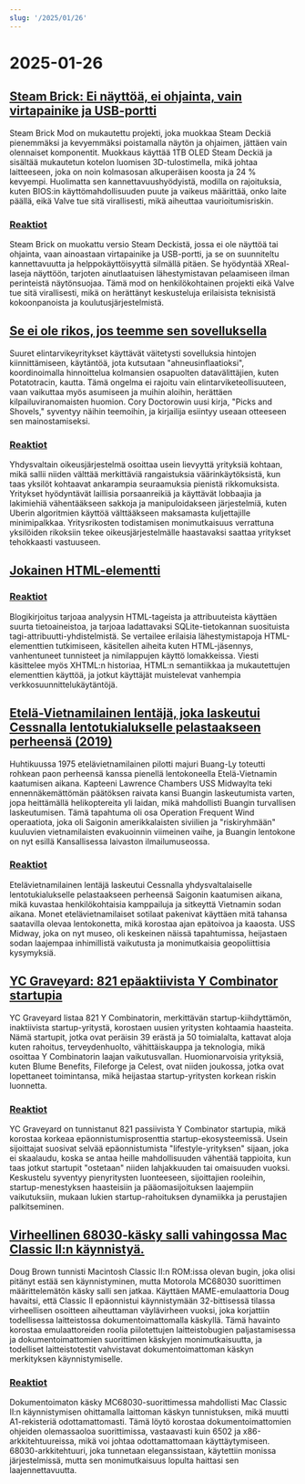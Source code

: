 ```yaml
---
slug: '/2025/01/26'
---
```


# 2025-01-26

## [Steam Brick: Ei näyttöä, ei ohjainta, vain virtapainike ja USB-portti](https://crastinator-pro.github.io/steam-brick/)

Steam Brick Mod on mukautettu projekti, joka muokkaa Steam Deckiä pienemmäksi ja kevyemmäksi poistamalla näytön ja ohjaimen, jättäen vain olennaiset komponentit. Muokkaus käyttää 1TB OLED Steam Deckiä ja sisältää mukautetun kotelon luomisen 3D-tulostimella, mikä johtaa laitteeseen, joka on noin kolmasosan alkuperäisen koosta ja 24 % kevyempi. Huolimatta sen kannettavuushyödyistä, modilla on rajoituksia, kuten BIOS:in käyttömahdollisuuden puute ja vaikeus määrittää, onko laite päällä, eikä Valve tue sitä virallisesti, mikä aiheuttaa vaurioitumisriskin.

### [Reaktiot](https://news.ycombinator.com/item?id=42825441)

Steam Brick on muokattu versio Steam Deckistä, jossa ei ole näyttöä tai ohjainta, vaan ainoastaan virtapainike ja USB-portti, ja se on suunniteltu kannettavuutta ja helppokäyttöisyyttä silmällä pitäen. Se hyödyntää XReal-laseja näyttöön, tarjoten ainutlaatuisen lähestymistavan pelaamiseen ilman perinteistä näytönsuojaa. Tämä mod on henkilökohtainen projekti eikä Valve tue sitä virallisesti, mikä on herättänyt keskusteluja erilaisista teknisistä kokoonpanoista ja koulutusjärjestelmistä.

## [Se ei ole rikos, jos teemme sen sovelluksella](https://pluralistic.net/2025/01/25/potatotrac/#carbo-loading)

Suuret elintarvikeyritykset käyttävät väitetysti sovelluksia hintojen kiinnittämiseen, käytäntöä, jota kutsutaan "ahneusinflaatioksi", koordinoimalla hinnoittelua kolmansien osapuolten datavälittäjien, kuten Potatotracin, kautta. Tämä ongelma ei rajoitu vain elintarviketeollisuuteen, vaan vaikuttaa myös asumiseen ja muihin aloihin, herättäen kilpailuviranomaisten huomion. Cory Doctorowin uusi kirja, "Picks and Shovels," syventyy näihin teemoihin, ja kirjailija esiintyy useaan otteeseen sen mainostamiseksi.

### [Reaktiot](https://news.ycombinator.com/item?id=42830646)

Yhdysvaltain oikeusjärjestelmä osoittaa usein lievyyttä yrityksiä kohtaan, mikä sallii niiden välttää merkittäviä rangaistuksia väärinkäytöksistä, kun taas yksilöt kohtaavat ankarampia seuraamuksia pienistä rikkomuksista. Yritykset hyödyntävät laillisia porsaanreikiä ja käyttävät lobbaajia ja lakimiehiä vähentääkseen sakkoja ja manipuloidakseen järjestelmiä, kuten Uberin algoritmien käyttöä välttääkseen maksamasta kuljettajille minimipalkkaa. Yritysrikosten todistamisen monimutkaisuus verrattuna yksilöiden rikoksiin tekee oikeusjärjestelmälle haastavaksi saattaa yritykset tehokkaasti vastuuseen.

## [Jokainen HTML-elementti](https://iamwillwang.com/dollar/every-html-element/)

### [Reaktiot](https://news.ycombinator.com/item?id=42823722)

Blogikirjoitus tarjoaa analyysin HTML-tageista ja attribuuteista käyttäen suurta tietoaineistoa, ja tarjoaa ladattavaksi SQLite-tietokannan suosituista tagi-attribuutti-yhdistelmistä. Se vertailee erilaisia lähestymistapoja HTML-elementtien tutkimiseen, käsitellen aiheita kuten HTML-jäsennys, vanhentuneet tunnisteet ja nimilappujen käyttö lomakkeissa. Viesti käsittelee myös XHTML:n historiaa, HTML:n semantiikkaa ja mukautettujen elementtien käyttöä, ja jotkut käyttäjät muistelevat vanhempia verkkosuunnittelukäytäntöjä.

## [Etelä-Vietnamilainen lentäjä, joka laskeutui Cessnalla lentotukialukselle pelastaakseen perheensä (2019)](https://www.historynet.com/maj-buang-lys-daring-feat-to-save-his-family/)

Huhtikuussa 1975 etelävietnamilainen pilotti majuri Buang-Ly toteutti rohkean paon perheensä kanssa pienellä lentokoneella Etelä-Vietnamin kaatumisen aikana. Kapteeni Lawrence Chambers USS Midwaylta teki ennennäkemättömän päätöksen raivata kansi Buangin laskeutumista varten, jopa heittämällä helikoptereita yli laidan, mikä mahdollisti Buangin turvallisen laskeutumisen. Tämä tapahtuma oli osa Operation Frequent Wind operaatiota, joka oli Saigonin amerikkalaisten siviilien ja "riskiryhmään" kuuluvien vietnamilaisten evakuoinnin viimeinen vaihe, ja Buangin lentokone on nyt esillä Kansallisessa laivaston ilmailumuseossa.

### [Reaktiot](https://news.ycombinator.com/item?id=42826536)

Etelävietnamilainen lentäjä laskeutui Cessnalla yhdysvaltalaiselle lentotukialukselle pelastaakseen perheensä Saigonin kaatumisen aikana, mikä kuvastaa henkilökohtaisia kamppailuja ja sitkeyttä Vietnamin sodan aikana. Monet etelävietnamilaiset sotilaat pakenivat käyttäen mitä tahansa saatavilla olevaa lentokonetta, mikä korostaa ajan epätoivoa ja kaaosta. USS Midway, joka on nyt museo, oli keskeinen näissä tapahtumissa, heijastaen sodan laajempaa inhimillistä vaikutusta ja monimutkaisia geopoliittisia kysymyksiä.

## [YC Graveyard: 821 epäaktiivista Y Combinator startupia](https://ycgraveyard.iamwillwang.com/)

YC Graveyard listaa 821 Y Combinatorin, merkittävän startup-kiihdyttämön, inaktiivista startup-yritystä, korostaen uusien yritysten kohtaamia haasteita. Nämä startupit, jotka ovat peräisin 39 erästä ja 50 toimialalta, kattavat aloja kuten rahoitus, terveydenhuolto, vähittäiskauppa ja teknologia, mikä osoittaa Y Combinatorin laajan vaikutusvallan. Huomionarvoisia yrityksiä, kuten Blume Benefits, Fileforge ja Celest, ovat niiden joukossa, jotka ovat lopettaneet toimintansa, mikä heijastaa startup-yritysten korkean riskin luonnetta.

### [Reaktiot](https://news.ycombinator.com/item?id=42828198)

YC Graveyard on tunnistanut 821 passiivista Y Combinator startupia, mikä korostaa korkeaa epäonnistumisprosenttia startup-ekosysteemissä. Usein sijoittajat suosivat selvää epäonnistumista "lifestyle-yrityksen" sijaan, joka ei skaalaudu, koska se antaa heille mahdollisuuden vähentää tappioita, kun taas jotkut startupit "ostetaan" niiden lahjakkuuden tai omaisuuden vuoksi. Keskustelu syventyy pienyritysten luonteeseen, sijoittajien rooleihin, startup-menestyksen haasteisiin ja pääomasijoituksen laajempiin vaikutuksiin, mukaan lukien startup-rahoituksen dynamiikka ja perustajien palkitseminen.

## [Virheellinen 68030-käsky salli vahingossa Mac Classic II:n käynnistyä.](https://www.downtowndougbrown.com/2025/01/the-invalid-68030-instruction-that-accidentally-allowed-the-mac-classic-ii-to-successfully-boot-up/)

Doug Brown tunnisti Macintosh Classic II:n ROM:issa olevan bugin, joka olisi pitänyt estää sen käynnistyminen, mutta Motorola MC68030 suorittimen määrittelemätön käsky salli sen jatkaa. Käyttäen MAME-emulaattoria Doug havaitsi, että Classic II epäonnistui käynnistymään 32-bittisessä tilassa virheellisen osoitteen aiheuttaman väylävirheen vuoksi, joka korjattiin todellisessa laitteistossa dokumentoimattomalla käskyllä. Tämä havainto korostaa emulaattoreiden roolia piilotettujen laitteistobugien paljastamisessa ja dokumentoimattomien suorittimen käskyjen monimutkaisuutta, ja todelliset laitteistotestit vahvistavat dokumentoimattoman käskyn merkityksen käynnistymiselle.

### [Reaktiot](https://news.ycombinator.com/item?id=42824562)

Dokumentoimaton käsky MC68030-suorittimessa mahdollisti Mac Classic II:n käynnistymisen ohittamalla laittoman käskyn tunnistuksen, mikä muutti A1-rekisteriä odottamattomasti. Tämä löytö korostaa dokumentoimattomien ohjeiden olemassaoloa suorittimissa, vastaavasti kuin 6502 ja x86-arkkitehtuureissa, mikä voi johtaa odottamattomaan käyttäytymiseen. 68030-arkkitehtuuri, joka tunnetaan eleganssistaan, käytettiin monissa järjestelmissä, mutta sen monimutkaisuus lopulta haittasi sen laajennettavuutta.

<head>
  <meta property="og:title" content="Steam Brick: Ei näyttöä, ei ohjainta, vain virtapainike ja USB-portti" />
  <meta property="og:type" content="website" />
  <meta property="og:image" content="https://og.cho.sh/api/og/?title=Steam%20Brick%3A%20Ei%20n%C3%A4ytt%C3%B6%C3%A4%2C%20ei%20ohjainta%2C%20vain%20virtapainike%20ja%20USB-portti&subheading=sunnuntaina%2026.%20tammikuuta%202025%3A%20Hacker%20News%20yhteenveto" />
</head>
